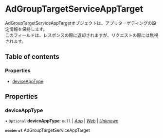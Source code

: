 # AdGroupTargetServiceAppTarget


<div lang=\"ja\"> AdGroupTargetServiceAppTargetオブジェクトは、アプリターゲティングの設定情報を保持します。<br> このフィールドは、レスポンスの際に返却されますが、リクエストの際には無視されます。 </div> 

## Table of contents

### Properties

- [deviceAppType](adgrouptargetserviceapptarget.md#deviceapptype)

## Properties

### deviceAppType

• `Optional` **deviceAppType**: ``null`` \| [*App*](./enums/adgrouptargetservicedeviceapptype.md#app) \| [*Web*](./enums/adgrouptargetservicedeviceapptype.md#web) \| [*Unknown*](./enums/adgrouptargetservicedeviceapptype.md#unknown)

**`memberof`** AdGroupTargetServiceAppTarget
